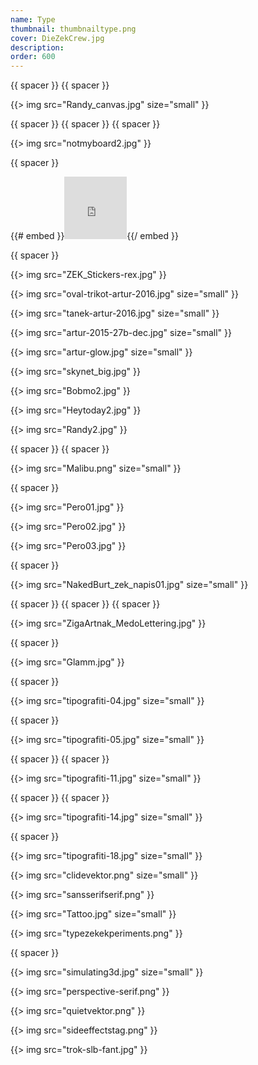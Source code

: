 ```yaml
---
name: Type
thumbnail: thumbnailtype.png
cover: DieZekCrew.jpg
description: 
order: 600
---
```


{{ spacer }} {{ spacer }}

{{> img src="Randy_canvas.jpg" size="small" }}

{{ spacer }} {{ spacer }} {{ spacer }}

{{> img src="notmyboard2.jpg" }}

{{ spacer }}

{{# embed }}<iframe allowfullscreen="" frameborder="0" width="100" height="100" mozallowfullscreen="true" onmousewheel="" src="https://sketchfab.com/models/07b613f32d67437f8958fd034ec48569/embed" webkitallowfullscreen="true"></iframe>{{/ embed }}

{{ spacer }}

{{> img src="ZEK_Stickers-rex.jpg" }}

{{> img src="oval-trikot-artur-2016.jpg" size="small" }}

{{> img src="tanek-artur-2016.jpg" size="small" }}

{{> img src="artur-2015-27b-dec.jpg" size="small" }}

{{> img src="artur-glow.jpg" size="small" }}

{{> img src="skynet_big.jpg" }}

{{> img src="Bobmo2.jpg" }}

{{> img src="Heytoday2.jpg" }}

{{> img src="Randy2.jpg" }}

{{ spacer }} {{ spacer }}

{{> img src="Malibu.png" size="small" }}

{{ spacer }}

{{> img src="Pero01.jpg" }}

{{> img src="Pero02.jpg" }}

{{> img src="Pero03.jpg" }}

{{ spacer }}

{{> img src="NakedBurt_zek_napis01.jpg" size="small" }}

{{ spacer }} {{ spacer }} {{ spacer }}

{{> img src="ZigaArtnak_MedoLettering.jpg" }}

{{ spacer }}

{{> img src="Glamm.jpg" }}

{{ spacer }}

{{> img src="tipografiti-04.jpg" size="small" }}

{{ spacer }}

{{> img src="tipografiti-05.jpg" size="small" }}

{{ spacer }} {{ spacer }}

{{> img src="tipografiti-11.jpg" size="small" }}

{{ spacer }} {{ spacer }}

{{> img src="tipografiti-14.jpg" size="small" }}

{{ spacer }}

{{> img src="tipografiti-18.jpg" size="small" }}

{{> img src="clidevektor.png" size="small" }}

{{> img src="sansserifserif.png" }}

{{> img src="Tattoo.jpg" size="small" }}

{{> img src="typezekekperiments.png" }}

{{ spacer }}

{{> img src="simulating3d.jpg" size="small" }}

{{> img src="perspective-serif.png" }}

{{> img src="quietvektor.png" }}

{{> img src="sideeffectstag.png" }}

{{> img src="trok-slb-fant.jpg" }}
